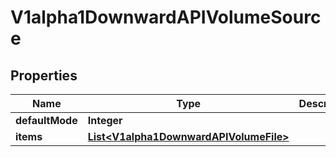 

# V1alpha1DownwardAPIVolumeSource

## Properties

Name | Type | Description | Notes
------------ | ------------- | ------------- | -------------
**defaultMode** | **Integer** |  |  [optional]
**items** | [**List&lt;V1alpha1DownwardAPIVolumeFile&gt;**](V1alpha1DownwardAPIVolumeFile.md) |  |  [optional]



